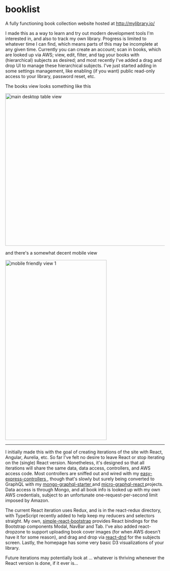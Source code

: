 # booklist

A fully functioning book collection website hosted at http://mylibrary.io/

I made this as a way to learn and try out modern development tools I'm interested in, and also to track my own library. Progress is limited to whatever time I can find, which means parts of this may be incomplete at any given time. Currently you can create an account; scan in books, which are looked up via AWS; view, edit, filter, and tag your books with (hierarchical) subjects as desired; and most recently I've added a drag and drop UI to manage these hierarchical subjects. I've just started adding in some settings management, like enabling (if you want) public read-only access to your library, password reset, etc.

The books view looks something like this

<img src="static/readmePics/bookGridView.png" alt="main desktop table view" style="width: 812px; height: 481px" />

and there's a somewhat decent mobile view

<img src="static/readmePics/bookBasicListView.jpg" alt="mobile friendly view 1" style="width: 320px; height: 568px" />

---

I initially made this with the goal of creating iterations of the site with React, Angular, Aurelia, etc. So far I've felt no desire to leave React or stop iterating on the (single) React version. Nonetheless, it's designed so that all iterations will share the same data, data access, controllers, and AWS access code. Most controllers are sniffed out and wired with my [easy-express-controllers
](https://www.npmjs.com/package/easy-express-controllers), though that's slowly but surely being converted to GraphQL with my [mongo-graphql-starter
](https://www.npmjs.com/package/mongo-graphql-starter) and [micro-graphql-react
](https://www.npmjs.com/package/micro-graphql-react) projects. Data access is through Mongo, and all book info is looked up with my own AWS credentials, subject to an unfortunate one-request-per-second limit imposed by Amazon.

The current React iteration uses Redux, and is in the react-redux directory, with TypeScript recently added to help keep my reducers and selectors straight. My own, [simple-react-bootstrap](https://www.npmjs.com/package/simple-react-bootstrap) provides React bindings for the Bootstrap components Modal, NavBar and Tab. I've also added react-dropzone to support uploading book cover images (for when AWS doesn't have it for some reason), and drag and drop via [react-dnd](https://www.npmjs.com/package/react-dnd) for the subjects screen. Lastly, the homepage has some very basic D3 visualizations of your library.

Future iterations may potentially look at ... whatever is thriving whenever the React version is done, if it ever is...
